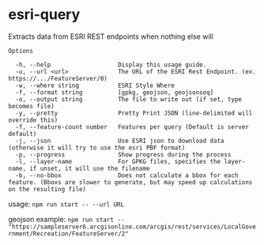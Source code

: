 # esri-query
Extracts data from ESRI REST endpoints when nothing else will

```
Options

  -h, --help                   Display this usage guide.
  -u, --url <url>              The URL of the ESRI Rest Endpoint. (ex. https://.../FeatureServer/0)
  -w, --where string           ESRI Style Where
  -f, --format string          [gpkg, geojson, geojsonseq]
  -o, --output string          The file to write out (if set, type becomes file)
  -y, --pretty                 Pretty Print JSON (line-delimited will override this)
  -f, --feature-count number   Features per query (Default is server default)
  -j, --json                   Use ESRI json to download data (otherwise it will try to use the esri PBF format)
  -p, --progress               Show progress during the process
  -l, --layer-name             For GPKG files, specifies the layer-name, if unset, it will use the filename
  -b, --no-bbox                Does not calculate a bbox for each feature. (Bboxs are slower to generate, but may speed up calculations on the resulting file)
```

usage:
`npm run start -- --url URL`

geojson example:
`npm run start -- "https://sampleserver6.arcgisonline.com/arcgis/rest/services/LocalGovernment/Recreation/FeatureServer/2"`
